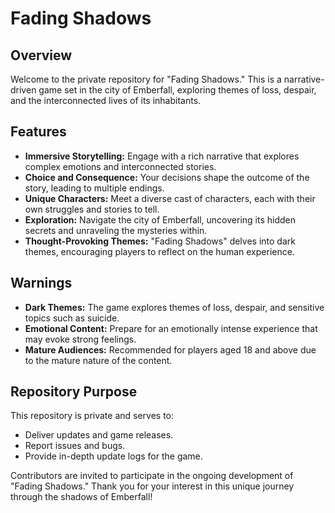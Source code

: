 # Fading Shadows

## Overview

Welcome to the private repository for "Fading Shadows." This is a narrative-driven game set in the city of Emberfall, exploring themes of loss, despair, and the interconnected lives of its inhabitants.

## Features

- **Immersive Storytelling:** Engage with a rich narrative that explores complex emotions and interconnected stories.
- **Choice and Consequence:** Your decisions shape the outcome of the story, leading to multiple endings.
- **Unique Characters:** Meet a diverse cast of characters, each with their own struggles and stories to tell.
- **Exploration:** Navigate the city of Emberfall, uncovering its hidden secrets and unraveling the mysteries within.
- **Thought-Provoking Themes:** "Fading Shadows" delves into dark themes, encouraging players to reflect on the human experience.

## Warnings

- **Dark Themes:** The game explores themes of loss, despair, and sensitive topics such as suicide.
- **Emotional Content:** Prepare for an emotionally intense experience that may evoke strong feelings.
- **Mature Audiences:** Recommended for players aged 18 and above due to the mature nature of the content.

## Repository Purpose

This repository is private and serves to:

- Deliver updates and game releases.
- Report issues and bugs.
- Provide in-depth update logs for the game.

Contributors are invited to participate in the ongoing development of "Fading Shadows." Thank you for your interest in this unique journey through the shadows of Emberfall!
